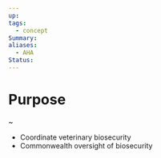 ```yaml
---
up: 
tags:
  - concept
Summary: 
aliases:
  - AHA
Status:
---
```

# Purpose
~
- Coordinate veterinary biosecurity
- Commonwealth oversight of biosecurity
<!--SR:!2025-03-11,1,230--> 
